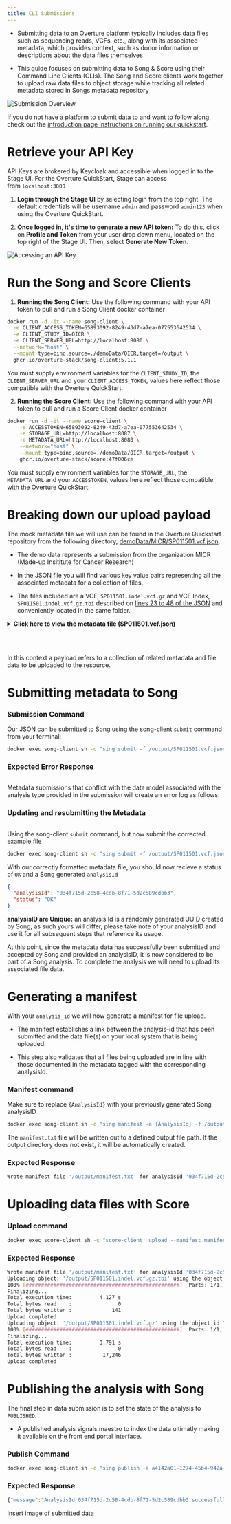```yaml
---
title: CLI Submissions
---
```


- Submitting data to an Overture platform typically includes data files such as sequencing reads, VCFs, etc., along with its associated metadata, which provides context, such as donor information or descriptions about the data files themselves


- This guide focuses on submitting data to Song & Score using their Command Line Clients (CLIs). The Song and Score clients work together to upload raw data files to object storage while tracking all related metadata stored in Songs metadata repository

![Submission Overview](./assets/submissionOverview.webp 'End Goal')

<Note title="Overture QuickStart"> If you do not have a platform to submit data to and want to follow along, check out the [introduction page instructions on running our quickstart](/documentation/guides/submission/introduction/).</Note>

# Retrieve your API Key

API Keys are brokered by Keycloak and accessible when logged in to the Stage UI. For the Overture QuickStart, Stage can access from `localhost:3000`

1. **Login through the Stage UI** by selecting login from the top right. The default credentials will be username `admin` and password `admin123` when using the Overture QuickStart.


2. **Once logged in, it's time to generate a new API token:** To do this, click on **Profile and Token** from your user drop down menu, located on the top right of the Stage UI. Then, select **Generate New Token**.

![Accessing an API Key](./assets/apikey.png 'Accessing an API Key')

# Run the Song and Score Clients

1. **Running the Song Client:** Use the following command with your API token to pull and run a Song Client docker container

```bash
docker run -d -it --name song-client \
  -e CLIENT_ACCESS_TOKEN=65893092-8249-43d7-a7ea-077553642534 \
  -e CLIENT_STUDY_ID=OICR \
  -e CLIENT_SERVER_URL=http://localhost:8080 \
  --network="host" \
  --mount type=bind,source=./demoData/OICR,target=/output \
  ghcr.io/overture-stack/song-client:5.1.1
```

You must supply environment variables for the `CLIENT_STUDY_ID`, the `CLIENT_SERVER_URL` and your `CLIENT_ACCESS_TOKEN`, values here reflect those compatible with the Overture QuickStart.

2. **Running the Score Client:** Use the following command with your API token to pull and run a Score Client docker container


```bash
docker run -d -it --name score-client \
    -e ACCESSTOKEN=65893092-8249-43d7-a7ea-077553642534 \
    -e STORAGE_URL=http://localhost:8087 \
    -e METADATA_URL=http://localhost:8080 \
    --network="host" \
    --mount type=bind,source=./demoData/OICR,target=/output \
    ghcr.io/overture-stack/score:47f006ce
```

You must supply environment variables for the `STORAGE_URL`, the `METADATA_URL` and your `ACCESSTOKEN`, values here reflect those compatible with the Overture QuickStart.

# Breaking down our upload payload

The mock metadata file we will use can be found in the Overture Quickstart repository from the following directory, <a target="_blank" rel="noopener noreferrer" href="https://github.com/overture-stack/composer/blob/develop/demoData/MICR/SP011501.vcf.json">demoData/MICR/SP011501.vcf.json</a>.



- The demo data represents a submission from the organization MICR (Made-up Insititute for Cancer Research)



- In the JSON file you will find various key value pairs representing all the associated metadata for a collection of files. 


- The files included are a VCF, `SP011501.indel.vcf.gz` and VCF Index,  `SP011501.indel.vcf.gz.tbi` described on <a target="_blank" rel="noopener noreferrer" href="https://github.com/overture-stack/composer/blob/develop/demoData/MICR/SP011501.vcf.json#L23-L48">lines 23 to 48 of the JSON</a> and conveniently located in the same folder.
 
<details>

  <summary><b>Click here to view the metadata file (SP011501.vcf.json)</b></summary>

<br></br>

```json
{
  "studyId": "MICR",
  "analysisType": {
    "name": "quickStartSchema"
  },
  "samples": [
    {
      "sampleType": "Total DNA",
      "matchedNormalSubmitterSampleId": null,
      "specimen": {
        "submitterSpecimenId": "SP011501",
        "specimenType": "Normal - tissue adjacent to primary tumour",
        "tumourNormalDesignation": "Normal",
        "specimenTissueSource": "Solid tissue"
      },
      "donor": {
        "submitterDonorId": "DO0115",
        "gender": "Female"
      }
    }
  ],
  "files": [
    {
      "dataType": "Raw InDel Calls",
      "fileName": "SP011501.indel.vcf.gz",
      "fileSize": 17346,
      "fileMd5sum": "a5e32b78bd52dc2cfe1cffcdaadcb335",
      "fileAccess": "open",
      "fileType": "VCF",
      "info": {
        "dataCategory": "Simple Nucelotide Variation",
        "jbrowseCoordinates": "hg38:chr1:100000-200000"
      }
    },
    {
      "dataType": "Raw InDel Calls",
      "fileName": "SP011501.indel.vcf.gz.tbi",
      "fileSize": 144,
      "fileMd5sum": "e4d3b0751f2824bac22f42147dd41fd8",
      "fileAccess": "open",
      "fileType": "TBI",
      "info": {
        "dataCategory": "Simple Nucelotide Variation",
        "jbrowseCoordinates": "hg38:chr1:100000-200000"
      }
    }
  ],
  "specimen": {
    "submitterPrimaryDiagnosisId": "PD011501",
    "submitterSpecimenId": "SP011501",
    "specimenAnatomicLocation": "C01",
    "tumourGradingSystem": "Grading system for GNETs",
    "tumourGrade": "G2"
  },
  "donor": {
    "submitterDonorId": "DO0115",
    "primarySite": [
      "Bronchus and lung"
    ],
    "vitalStatus": "Deceased",
    "survivalTime": 439,
    "causeOfDeath": "Died of other reasons",
    "primaryDiagnosis": [
      {
        "submitterPrimaryDiagnosisId": "PD011501",
        "ageAtDiagnosis": 36,
        "cancerTypeCode": "C34.3",
        "clinicalTumourStagingSystem": "AJCC 6th edition",
        "clinicalStageGroup": "Stage III",
        "treatment": [
          {
            "submitterTreatmentId": "TR011501",
            "treatmentType": [
              "Chemotherapy"
            ],
            "treatmentStartInterval": 79,
            "treatmentDuration": 34,
            "responseToTreatment": "Minor response",
            "chemotherapy": [
              {
                "drugName": [
                  "Azacitidine"
                ]
              }
            ]
          }
        ],
        "followUp": [
          {
            "submitterFollowUpId": "FO011501",
            "submitterTreatmentId": "TR011501",
            "intervalOfFollowUp": 50,
            "diseaseStatusAtFollowUp": "Partial remission",
            "relapseType": null
          }
        ]
      },
      {
        "submitterPrimaryDiagnosisId": "PD011502",
        "ageAtDiagnosis": 1,
        "cancerTypeCode": "C34.2",
        "clinicalTumourStagingSystem": "FIGO staging system",
        "clinicalStageGroup": "Stage IB",
        "treatment": [
          {
            "submitterTreatmentId": "TR011502",
            "treatmentType": [
              "Chemotherapy",
              "Radiation therapy"
            ],
            "treatmentStartInterval": 70,
            "treatmentDuration": 56,
            "responseToTreatment": "Complete response",
            "chemotherapy": [
              {
                "drugName": [
                  "Paclitaxel"
                ]
              }
            ],
            "radiation": [
              {
                "radiationTherapyModality": "Photon",
                "anatomicalSiteIrradiated": "Body"
              }
            ]
          }
        ],
        "followUp": [
          {
            "submitterFollowUpId": "FO011502",
            "submitterTreatmentId": "TR011502",
            "intervalOfFollowUp": 33,
            "diseaseStatusAtFollowUp": "Relapse or recurrence",
            "relapseType": null
          }
        ]
      }
    ]
  },
  "experiment": {
    "platform": "PacBio",
    "experimentalStrategy": "WXS",
    "model": "SEQUEL IIe",
    "sequencingCenter": "CGTA",
    "sequencingDate": "2021-03-08T19:00:00.000Z"
  },
  "workflow": {
    "workflowName": "Sanger Variant Calling",
    "workflowShortName": "SangerVariant",
    "workflowVersion": "0.9.8",
    "genomeBuild": "GRCh38_hla_decoy_ebv",
    "inputs": [
      {
        "analysisType": "sequencing_alignment",
        "tumourAnalysisId": "00000000-0000-0000-0000-0000000000115",
        "normalAnalysisId": "00000000-0000-0000-0000-0000000000115"
      }
    ],
    "runId": "RI0115",
    "sessionId": "SI0115"
  },
  "publication": {
    "publication": "NAR",
    "doi": "10.1093/nar/gkae188"
  }
}
```

</details>

<br></br>

<Note title="What is a payload?">In this context a payload refers to a collection of related metadata and file data to be uploaded to the resource. 
</Note>

# Submitting metadata to Song


### Submission Command

Our JSON can be submitted to Song using the song-client `submit` command from your terminal:

```bash
docker exec song-client sh -c "sing submit -f /output/SP011501.vcf.json"
```

### Expected Error Response

```bash
```

Metadata submissions that conflict with the data model associated with the analysis type provided in the submission will create an error log as follows:

### Updating and resubmitting the Metadata


```bash

```

Using the song-client `submit` command, but now submit the corrected example file

```bash
docker exec song-client sh -c "sing submit -f /output/SP011501.vcf.json"
```

With our correctly formatted metadata file, you should now recieve a status of `OK` and a Song generated `analysisId`

```json
{
  "analysisId": "034f715d-2c58-4cdb-8f71-5d2c589cdbb3",
  "status": "OK"
}
```

<Warning>**analysisID are Unique:** an analysis Id is a randomly generated UUID created by Song, as such yours will differ, please take note of your analysisID and use it for all subsequent steps that reference its usage.</Warning>

<Note title="What is an analysis?">
At this point, since the metadata data has successfully been submitted and accepted by Song and provided an analysisID, it is now considered to be part of a Song analysis. To complete the analysis we will need to upload its associated file data.</Note>

# Generating a manifest

With your `analysis_id` we will now generate a manifest for file upload. 

- The manifest establishes a link between the analysis-id that has been submitted and the data file(s) on your local system that is being uploaded. 

- This step also validates that all files being uploaded are in line with those documented in the metadata tagged with the corresponding analysisId.

### Manifest command

Make sure to replace `{AnalysisId}` with your previously generated Song analysisID

```bash
docker exec song-client sh -c "sing manifest -a {AnalysisId} -f /output/manifest.txt -d /output/"
```

The `manifest.txt` file will be written out to a defined output file path. If the output directory does not exist, it will be automatically created.

### Expected Response

```bash
Wrote manifest file '/output/manifest.txt' for analysisId '034f715d-2c58-4cdb-8f71-5d2c589cdbb3'
```

# Uploading data files with Score

### Upload command

```bash
docker exec score-client sh -c "score-client  upload --manifest manifest.txt"
```

### Expected Response

```bash
Wrote manifest file '/output/manifest.txt' for analysisId '034f715d-2c58-4cdb-8f71-5d2c589cdbb3'
Uploading object: '/output/SP011501.indel.vcf.gz.tbi' using the object id b40dbf4e-660c-5fda-ac06-d099e9a97cc9
100% [##################################################]  Parts: 1/1, Checksum: 100%, Write/sec: 1000B/s, Read/sec: 0B/s    
Finalizing...
Total execution time:         4.127 s
Total bytes read    :               0
Total bytes written :             141
Upload completed
Uploading object: '/output/SP011501.indel.vcf.gz' using the object id 1feb9a02-ed53-5204-8e9c-7e7cdce0bfce
100% [##################################################]  Parts: 1/1, Checksum: 100%, Write/sec: 525.4K/s, Read/sec: 0B/s    
Finalizing...
Total execution time:         3.791 s
Total bytes read    :               0
Total bytes written :          17,246
Upload completed

```


# Publishing the analysis with Song

The final step in data submission is to set the state of the analysis to `PUBLISHED`. 

- A published analysis signals maestro to index the data ultimatly making it available on the front end portal interface.

### Publish Command

```bash
docker exec song-client sh -c "sing publish -a a4142a01-1274-45b4-942a-01127465b422"
```

### Expected Response

```bash
{"message":"AnalysisId 034f715d-2c58-4cdb-8f71-5d2c589cdbb3 successfully published"}
```

Insert image of submitted data

